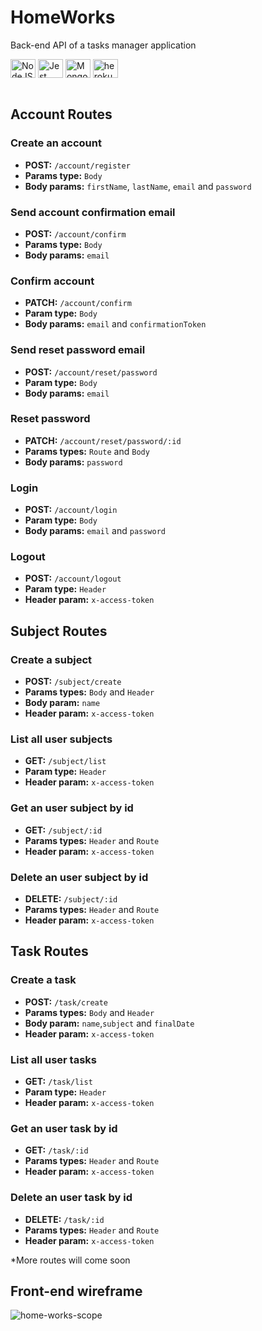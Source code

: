 # HomeWorks
Back-end API of a tasks manager application

<div style="display: inline_block">
  <img align="center" alt="NodeJS" height="30" width="40" src="https://cdn.jsdelivr.net/gh/devicons/devicon/icons/nodejs/nodejs-original.svg" />
  <img align="center" alt="Jest" height="30" width="40" src="https://cdn.jsdelivr.net/gh/devicons/devicon/icons/jest/jest-plain.svg">
  <img align="center" alt="MongoDB" height="30" width="40" src="https://cdn.jsdelivr.net/gh/devicons/devicon/icons/mongodb/mongodb-original-wordmark.svg" />
  <img align="center" alt="heroku" height="30" width="40" src="https://cdn.jsdelivr.net/gh/devicons/devicon/icons/heroku/heroku-plain-wordmark.svg">
</div><br>

## Account Routes
### Create an account
- **POST:** `/account/register`
- **Params type:** `Body`
- **Body params:** `firstName`, `lastName`, `email` and `password`

### Send account confirmation email
- **POST:** `/account/confirm`
- **Params type:** `Body`
- **Body params:** `email`

### Confirm account
- **PATCH:** `/account/confirm`
- **Param type:** `Body`
- **Body params:** `email` and `confirmationToken`

### Send reset password email
- **POST:** `/account/reset/password`
- **Param type:** `Body`
- **Body params:** `email`
  
### Reset password
- **PATCH:** `/account/reset/password/:id`
- **Params types:** `Route` and `Body`
- **Body params:** `password`

### Login
- **POST:** `/account/login`
- **Param type:** `Body`
- **Body params:** `email` and `password`

### Logout
- **POST:** `/account/logout`
- **Param type:** `Header`
- **Header param:** `x-access-token`

## Subject Routes
### Create a subject
- **POST:** `/subject/create`
- **Params types:** `Body` and `Header`
- **Body param:** `name`
- **Header param:** `x-access-token`

### List all user subjects
- **GET:** `/subject/list`
- **Param type:** `Header`
- **Header param:** `x-access-token`

### Get an user subject by id
- **GET:** `/subject/:id`
- **Params types:** `Header` and `Route`
- **Header param:** `x-access-token`

### Delete an user subject by id
- **DELETE:** `/subject/:id`
- **Params types:** `Header` and `Route`
- **Header param:** `x-access-token`

## Task Routes
### Create a task
- **POST:** `/task/create`
- **Params types:** `Body` and `Header`
- **Body param:** `name`,`subject` and `finalDate`
- **Header param:** `x-access-token`

### List all user tasks
- **GET:** `/task/list`
- **Param type:** `Header`
- **Header param:** `x-access-token`

### Get an user task by id
- **GET:** `/task/:id`
- **Params types:** `Header` and `Route`
- **Header param:** `x-access-token`

### Delete an user task by id
- **DELETE:** `/task/:id`
- **Params types:** `Header` and `Route`
- **Header param:** `x-access-token`


*More routes will come soon

## Front-end wireframe
![home-works-scope](https://user-images.githubusercontent.com/79765050/176801314-b38d96c9-dcfa-4d47-9099-3a0875023476.png)
